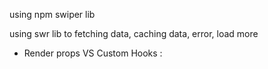 using npm swiper lib

using swr lib to fetching data, caching data, error, load more

- Render props VS Custom Hooks :

